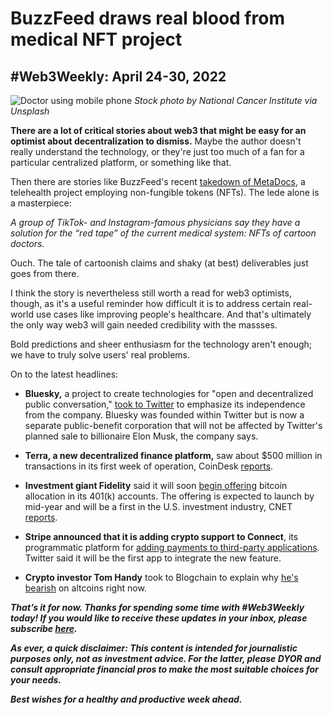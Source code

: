 # BuzzFeed draws real blood from medical NFT project
## #Web3Weekly: April 24-30, 2022

![Doctor using mobile phone](https://images.unsplash.com/photo-1576091160399-112ba8d25d1d?ixlib=rb-1.2.1&ixid=MnwxMjA3fDB8MHxwaG90by1wYWdlfHx8fGVufDB8fHx8&auto=format&fit=crop&w=1170&q=80)
*Stock photo by National Cancer Institute via Unsplash*

**There are a lot of critical stories about web3 that might be easy for an optimist about decentralization to dismiss.** Maybe the author doesn't really understand the technology, or they're just too much of a fan for a particular centralized platform, or something like that.

Then there are stories like BuzzFeed's recent [takedown of MetaDocs](https://www.buzzfeednews.com/article/emilybakerwhite/metadocs-nfts-tiktok-instagram-celebrity-doctors), a telehealth project employing non-fungible tokens (NFTs). The lede alone is a masterpiece:

*A group of TikTok- and Instagram-famous physicians say they have a solution for the “red tape” of the current medical system: NFTs of cartoon doctors.*

Ouch. The tale of cartoonish claims and shaky (at best) deliverables just goes from there.

I think the story is nevertheless still worth a read for web3 optimists, though, as it's a useful reminder how difficult it is to address certain real-world use cases like improving people's healthcare. And that's ultimately the only way web3 will gain needed credibility with the massses.

Bold predictions and sheer enthusiasm for the technology aren't enough; we have to truly solve users' real problems.

On to the latest headlines:

- **Bluesky,** a project to create technologies for "open and decentralized public conversation," [took to Twitter](https://www.nytimes.com/2022/04/26/technology/twitter-elon-musk-free-speech.html) to emphasize its independence from the company. Bluesky was founded within Twitter but is now a separate public-benefit corporation that will not be affected by Twitter's planned sale to billionaire Elon Musk, the company says.

- **Terra, a new decentralized finance platform,** saw about $500 million in transactions in its first week of operation, CoinDesk [reports](https://www.coindesk.com/business/2022/04/26/fireblocks-sees-500m-stampede-into-terra-defi-in-first-week/).


- **Investment giant Fidelity** said it will soon [begin offering](http://fidelityinvestments2020news.q4web.com/press-releases/news-details/2022/Fidelity-Investments-Advances-Leading-Position-as-Digital-Assets-Provider-With-Launch-of-Industrys-First-of-Its-Kind-Bitcoin-Offering-for-401k-Core-Investment-Lineup/default.aspx) bitcoin allocation in its 401(k) accounts. The offering is expected to launch by mid-year and will be a first in the U.S. investment industry, CNET [reports](https://www.cnet.com/personal-finance/crypto/fidelity-plans-to-offer-bitcoin-option-in-401k-retirement-funds-by-midyear/).


- **Stripe announced that it is adding crypto support to Connect**, its programmatic platform for [adding payments to third-party applications](https://techcrunch.com/2022/04/22/stripe-launches-crypto-support-in-connect-starting-with-payouts-for-creators-on-twitter/). Twitter said it will be the first app to integrate the new feature.


- **Crypto investor Tom Handy** took to Blogchain to explain why [he's bearish](https://blogchain.app/p/3-reasons-i-sold-a-majority-of-my-altcoins/w320TqG5MS) on altcoins right now.


_**That’s it for now. Thanks for spending some time with #Web3Weekly today! If you would like to receive these updates in your inbox, please subscribe [here](https://w3w.news).**_

_**As ever, a quick disclaimer: This content is intended for journalistic purposes only, not as investment advice. For the latter, please DYOR and consult appropriate financial pros to make the most suitable choices for your needs.**_

_**Best wishes for a healthy and productive week ahead.**_
